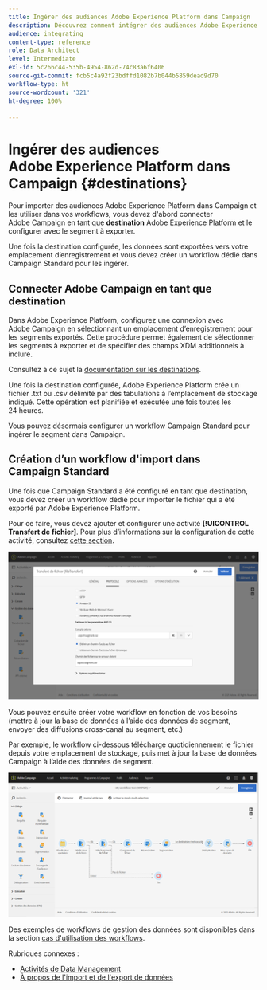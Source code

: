 ```yaml
---
title: Ingérer des audiences Adobe Experience Platform dans Campaign
description: Découvrez comment intégrer des audiences Adobe Experience Platform dans Campaign Standard.
audience: integrating
content-type: reference
role: Data Architect
level: Intermediate
exl-id: 5c266c44-535b-4954-862d-74c83a6f6406
source-git-commit: fcb5c4a92f23bdffd1082b7b044b5859dead9d70
workflow-type: ht
source-wordcount: '321'
ht-degree: 100%

---
```


# Ingérer des audiences Adobe Experience Platform dans Campaign {#destinations}

Pour importer des audiences Adobe Experience Platform dans Campaign et les utiliser dans vos workflows, vous devez d&#39;abord connecter Adobe Campaign en tant que **destination** Adobe Experience Platform et le configurer avec le segment à exporter.

Une fois la destination configurée, les données sont exportées vers votre emplacement d’enregistrement et vous devez créer un workflow dédié dans Campaign Standard pour les ingérer.

## Connecter Adobe Campaign en tant que destination

Dans Adobe Experience Platform, configurez une connexion avec Adobe Campaign en sélectionnant un emplacement d’enregistrement pour les segments exportés. Cette procédure permet également de sélectionner les segments à exporter et de spécifier des champs XDM additionnels à inclure.

Consultez à ce sujet la [documentation sur les destinations](https://experienceleague.adobe.com/docs/experience-platform/destinations/catalog/email-marketing/adobe-campaign.html?lang=fr).

Une fois la destination configurée, Adobe Experience Platform crée un fichier .txt ou .csv délimité par des tabulations à l’emplacement de stockage indiqué. Cette opération est planifiée et exécutée une fois toutes les 24 heures.

Vous pouvez désormais configurer un workflow Campaign Standard pour ingérer le segment dans Campaign.

## Création d’un workflow d&#39;import dans Campaign Standard

Une fois que Campaign Standard a été configuré en tant que destination, vous devez créer un workflow dédié pour importer le fichier qui a été exporté par Adobe Experience Platform.

Pour ce faire, vous devez ajouter et configurer une activité **[!UICONTROL Transfert de fichier]**. Pour plus d’informations sur la configuration de cette activité, consultez [cette section](../../automating/using/transfer-file.md).

![](assets/rtcdp-transfer-file.png)

Vous pouvez ensuite créer votre workflow en fonction de vos besoins (mettre à jour la base de données à l’aide des données de segment, envoyer des diffusions cross-canal au segment, etc.)

Par exemple, le workflow ci-dessous télécharge quotidiennement le fichier depuis votre emplacement de stockage, puis met à jour la base de données Campaign à l’aide des données de segment.

![](assets/rtcdp-workflow.png)

Des exemples de workflows de gestion des données sont disponibles dans la section [cas d&#39;utilisation des workflows](../../automating/using/about-workflow-use-cases.md#management).

Rubriques connexes :

* [Activités de Data Management](../../automating/using/about-data-management-activities.md)
* [À propos de l&#39;import et de l&#39;export de données](../../automating/using/about-data-import-and-export.md)
